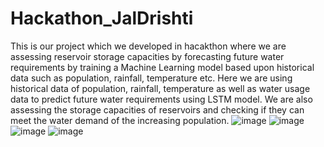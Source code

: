 # Hackathon_JalDrishti
This is our project which we developed in hacakthon where we are assessing reservoir storage capacities by forecasting future water requirements by training a Machine Learning model based upon historical data such as population, rainfall, temperature etc. Here we are using historical data of population, rainfall, temperature as well as water usage data to predict future water requirements using LSTM model. We are also assessing the storage capacities of reservoirs and checking if they can meet the water demand of the increasing population.
![image](https://github.com/user-attachments/assets/1c7fa06f-ca99-4052-a72d-149170f167e1)
![image](https://github.com/user-attachments/assets/3043221b-969d-4853-b6fd-97aae4e7f9c7)
![image](https://github.com/user-attachments/assets/f5e8490e-f479-433e-8255-c0bef34190c1)
![image](https://github.com/user-attachments/assets/f563b190-264f-4978-9557-0ef48ebc2dff)

